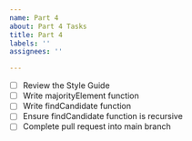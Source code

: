 ```yaml
---
name: Part 4
about: Part 4 Tasks
title: Part 4
labels: ''
assignees: ''

---
```


- [ ] Review the Style Guide
- [ ] Write majorityElement function
- [ ] Write findCandidate function
- [ ] Ensure findCandidate function is recursive
- [ ] Complete pull request into main branch
